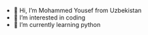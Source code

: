 - 👋 Hi, I’m Mohammed Yousef from Uzbekistan
- 👀 I’m interested in coding
- 🌱 I’m currently learning python

<!---
mohammedyousefme/mohammedyousefme is a ✨ special ✨ repository because its `README.md` (this file) appears on your GitHub profile.
You can click the Preview link to take a look at your changes.
--->
